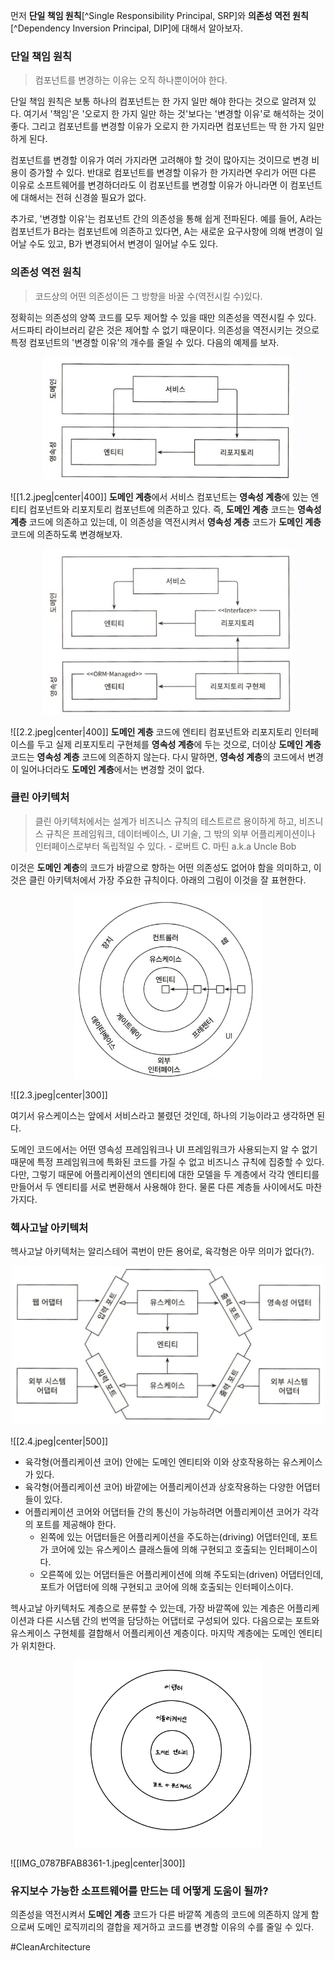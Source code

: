 먼저 **단일 책임 원칙**[^Single Responsibility Principal, SRP]와 **의존성 역전 원칙**[^Dependency Inversion Principal, DIP]에 대해서 알아보자.
### 단일 책임 원칙
>컴포넌트를 변경하는 이유는 오직 하나뿐이어야 한다.

단일 책임 원칙은 보통 하나의 컴포넌트는 한 가지 일만 해야 한다는 것으로 알려져 있다. 여기서 '책임'은 '오로지 한 가지 일만 하는 것'보다는 '변경할 이유'로 해석하는 것이 좋다. 그리고 컴포넌트를 변경할 이유가 오로지 한 가지라면 컴포넌트는 딱 한 가지 일만 하게 된다.

컴포넌트를 변경할 이유가 여러 가지라면 고려해야 할 것이 많아지는 것이므로 변경 비용이 증가할 수 있다. 반대로 컴포넌트를 변경할 이유가 한 가지라면 우리가 어떤 다른 이유로 소프트웨어를 변경하더라도 이 컴포넌트를 변경할 이유가 아니라면 이 컴포넌트에 대해서는 전혀 신경쓸 필요가 없다. 

추가로, '변경할 이유'는 컴포넌트 간의 의존성을 통해 쉽게 전파된다. 예를 들어, A라는 컴포넌트가 B라는 컴포넌트에 의존하고 있다면, A는 새로운 요구사항에 의해 변경이 일어날 수도 있고, B가 변경되어서 변경이 일어날 수도 있다. 
### 의존성 역전 원칙
>코드상의 어떤 의존성이든 그 방향을 바꿀 수(역전시킬 수)있다.

정확히는 의존성의 양쪽 코드를 모두 제어할 수 있을 때만 의존성을 역전시킬 수 있다. 서드파티 라이브러리 같은 것은 제어할 수 없기 때문이다. 의존성을 역전시키는 것으로 특정 컴포넌트의 '변경할 이유'의 개수를 줄일 수 있다. 다음의 예제를 보자.

<p align="center">
	<img width="400" src="../images/1.2.jpeg">
</p>

![[1.2.jpeg|center|400]]
**도메인 계층**에서 서비스 컴포넌트는 **영속성 계층**에 있는 엔티티 컴포넌트와 리포지토리 컴포넌트에 의존하고 있다. 즉, **도메인 계층** 코드는 **영속성 계층** 코드에 의존하고 있는데, 이 의존성을 역전시켜서 **영속성 계층** 코드가 **도메인 계층** 코드에 의존하도록 변경해보자.

<p align="center">
	<img width="400" src="../images/2.2.jpeg">
</p>

![[2.2.jpeg|center|400]]
**도메인 계층** 코드에 엔티티 컴포넌트와 리포지토리 인터페이스를 두고 실제 리포지토리 구현체를 **영속성 계층**에 두는 것으로, 더이상 **도메인 계층** 코드는 **영속성 계층** 코드에 의존하지 않는다. 다시 말하면, **영속성 계층**의 코드에서 변경이 일어나더라도 **도메인 계층**에서는 변경할 것이 없다.
### 클린 아키텍처
>클린 아키텍처에서는 설계가 비즈니스 규칙의 테스트르르 용이하게 하고, 비즈니스 규칙은 프레임워크, 데이터베이스, UI 기술, 그 밖의 외부 어플리케이션이나 인터페이스로부터 독립적일 수 있다. - 로버트 C. 마틴 a.k.a Uncle Bob

이것은 **도메인 계층**의 코드가 바깥으로 향하는 어떤 의존성도 없어야 함을 의미하고, 이것은 클린 아키텍처에서 가장 주요한 규칙이다. 아래의 그림이 이것을 잘 표현한다.

<p align="center">
	<img width="300" src="../images/2.3.jpeg">
</p>

![[2.3.jpeg|center|300]]

여기서 유스케이스는 앞에서 서비스라고 불렸던 것인데, 하나의 기능이라고 생각하면 된다.

도메인 코드에서는 어떤 영속성 프레임워크나 UI 프레임워크가 사용되는지 알 수 없기 때문에 특정 프레임워크에 특화된 코드를 가질 수 없고 비즈니스 규칙에 집중할 수 있다. 다만, 그렇기 때문에 어플리케이션의 엔티티에 대한 모델을 두 계층에서 각각 엔티티를 만들어서 두 엔티티를 서로 변환해서 사용해야 한다. 물론 다른 계층들 사이에서도 마찬가지다.
### 헥사고날 아키텍처
헥사고날 아키텍처는 알리스테어 콕번이 만든 용어로, 육각형은 아무 의미가 없다(?).

<p align="center">
	<img width="500" src="../images/2.4.jpeg">
</p>

![[2.4.jpeg|center|500]]
- 육각형(어플리케이션 코어) 안에는 도메인 엔티티와 이와 상호작용하는 유스케이스가 있다.
- 육각형(어플리케이션 코어) 바깥에는 어플리케이션과 상호작용하는 다양한 어댑터들이 있다.
- 어플리케이션 코어와 어댑터들 간의 통신이 가능하려면 어플리케이션 코어가 각각의 포트를 제공해야 한다.
	- 왼쪽에 있는 어댑터들은 어플리케이션을 주도하는(driving) 어댑터인데, 포트가 코어에 있는 유스케이스 클래스들에 의해 구현되고 호출되는 인터페이스이다.
	- 오른쪽에 있는 어댑터들은 어플리케이션에 의해 주도되는(driven) 어댑터인데, 포트가 어댑터에 의해 구현되고 코어에 의해 호출되는 인터페이스이다.

헥사고날 아키텍처도 계층으로 분류할 수 있는데, 가장 바깥쪽에 있는 계층은 어플리케이션과 다른 시스템 간의 번역을 담당하는 어댑터로 구성되어 있다. 다음으로는 포트와 유스케이스 구현체를 결합해서 어플리케이션 계층이다. 마지막 계층에는 도메인 엔티티가 위치한다.

<p align="center">
	<img width="300" src="../images/IMG_0787BFAB8361-1.jpeg">
</p>

![[IMG_0787BFAB8361-1.jpeg|center|300]]
### 유지보수 가능한 소프트웨어를 만드는 데 어떻게 도움이 될까?
의존성을 역전시켜서 **도메인 계층** 코드가 다른 바깥쪽 계층의 코드에 의존하지 않게 함으로써 도메인 로직끼리의 결합을 제거하고 코드를 변경할 이유의 수를 줄일 수 있다.

#CleanArchitecture 